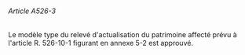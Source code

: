 ###### Article A526-3

Le modèle type du relevé d'actualisation du patrimoine affecté prévu à l'article R. 526-10-1 figurant en annexe 5-2 est approuvé.

